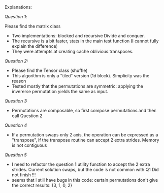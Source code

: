 
Explanations:

*Question 1*:

Please find the matrix class
- Two implementations: blocked and recursive Divide and conquer. 
- The recursive is a bit faster, stats in the main test function (I cannot fully explain the difference)
- They were attempts at creating cache oblivious transposes.

*Question 2:*
- Please find the Tensor class (shuffle)
- This algorithm is only a "tiled" version (1d block). Simplicity was the reason
- Tested mostly that the permutations are symmetric: applying the invererse permutation yields the same as input.

*Question 3*
- Permutations are composable, so first compose permutations and then call Question 2

*Question 4*
- If a permutation swaps only 2 axis, the operation can be expressed as a "transpose", if the transpose routine can accept 2 extra strides. Memory is not contiguous

*Question 5*
- I need to refactor the question 1 utility function to accept the 2 extra strides. Current solution swaps, but the code is not common with Q1
Did not finish !!!
- seems that I still have bugs in this code: certain permutations don't give the correct results: {3, 1, 0, 2}
